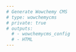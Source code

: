 ```yaml
---
# Generate Wowchemy CMS
# type: wowchemycms
# private: true
# outputs:
  # - wowchemycms_config
  # - HTML
---
```

